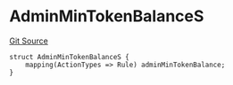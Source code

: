 # AdminMinTokenBalanceS
[Git Source](https://github.com/thrackle-io/tron/blob/cbc87814d6bed0b3e71e8ab959486c532d05c771/src/client/token/handler/diamond/RuleStorage.sol)


```solidity
struct AdminMinTokenBalanceS {
    mapping(ActionTypes => Rule) adminMinTokenBalance;
}
```

